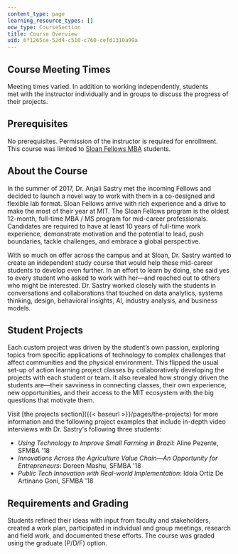 ```yaml
---
content_type: page
learning_resource_types: []
ocw_type: CourseSection
title: Course Overview
uid: 6f1265ce-52d4-c510-c760-cefd1310a99a
---
```


Course Meeting Times
--------------------

Meeting times varied. In addition to working independently, students met with the instructor individually and in groups to discuss the progress of their projects.

Prerequisites
-------------

No prerequisites. Permission of the instructor is required for enrollment. This course was limited to [Sloan Fellows MBA](http://mitsloan.mit.edu/fellows/) students.

About the Course
----------------

In the summer of 2017, Dr. Anjali Sastry met the incoming Fellows and decided to launch a novel way to work with them in a co-designed and flexible lab format. Sloan Fellows arrive with rich experience and a drive to make the most of their year at MIT. The Sloan Fellows program is the oldest 12-month, full-time MBA / MS program for mid-career professionals. Candidates are required to have at least 10 years of full-time work experience, demonstrate motivation and the potential to lead, push boundaries, tackle challenges, and embrace a global perspective.

With so much on offer across the campus and at Sloan, Dr. Sastry wanted to create an independent study course that would help these mid-career students to develop even further. In an effort to learn by doing, she said yes to every student who asked to work with her—and reached out to others who might be interested. Dr. Sastry worked closely with the students in conversations and collaborations that touched on data analytics, systems thinking, design, behavioral insights, AI, industry analysis, and business models.

Student Projects
----------------

Each custom project was driven by the student’s own passion, exploring topics from specific applications of technology to complex challenges that affect communities and the physical environment. This flipped the usual set-up of action learning project classes by collaboratively developing the projects with each student or team. It also revealed how strongly driven the students are—their savviness in connecting classes, their own experience, new opportunities, and their access to the MIT ecosystem with the big questions that motivate them.

Visit [the projects section]({{< baseurl >}}/pages/the-projects) for more information and the following project examples that include in-depth video interviews with Dr. Sastry's following three students:

*   _Using Technology to Improve Small Farming in Brazil_: Aline Pezente, SFMBA '18
*   _Innovations Across the Agriculture Value Chain—An Opportunity for Entrepreneurs_: Doreen Mashu, SFMBA '18
*   _Public Tech Innovation with Real-world Implementation_: Idoia Ortiz De Artinano Goni, SFMBA '18

Requirements and Grading
------------------------

Students refined their ideas with input from faculty and stakeholders, created a work plan, participated in individual and group meetings, research and field work, and documented these efforts. The course was graded using the graduate (P/D/F) option.